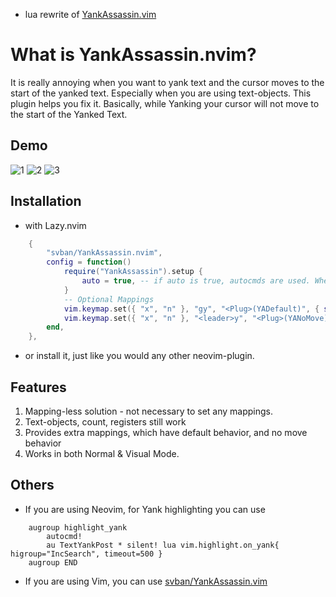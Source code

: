 - lua rewrite of [YankAssassin.vim](https://github.com/svban/YankAssassin.vim)

# What is YankAssassin.nvim?
It is really annoying when you want to yank text and the cursor moves to the start of the yanked text. Especially when you are using text-objects. This plugin helps you fix it. Basically, while Yanking your cursor will not move to the start of the Yanked Text.

## Demo
![1](https://user-images.githubusercontent.com/69670983/147871602-d5f1a6cb-97d4-4950-bb0f-ef7579b27852.gif)
![2](https://user-images.githubusercontent.com/69670983/147871603-813e3248-a093-4915-b209-cad5da276aca.gif)
![3](https://user-images.githubusercontent.com/69670983/147871606-bb17d8a6-53b2-4177-ac48-1c677f2f46c3.gif)

## Installation
- with Lazy.nvim
``` lua
    {
        "svban/YankAssassin.nvim",
        config = function()
            require("YankAssassin").setup {
                auto = true, -- if auto is true, autocmds are used. Whenever y is used anywhere, the cursor doesn't move to start
            }
            -- Optional Mappings
            vim.keymap.set({ "x", "n" }, "gy", "<Plug>(YADefault)", { silent = true })
            vim.keymap.set({ "x", "n" }, "<leader>y", "<Plug>(YANoMove)", { silent = true })
        end,
    },
```
- or install it, just like you would any other neovim-plugin.

## Features
1. Mapping-less solution - not necessary to set any mappings.
2. Text-objects, count, registers still work
3. Provides extra mappings, which have default behavior, and no move behavior
4. Works in both Normal & Visual Mode.


## Others
- If you are using Neovim, for Yank highlighting you can use
```
    augroup highlight_yank
        autocmd!
        au TextYankPost * silent! lua vim.highlight.on_yank{ higroup="IncSearch", timeout=500 }
    augroup END
```
- If you are using Vim, you can use
[svban/YankAssassin.vim](https://github.com/svban/YankAssassin.vim)
